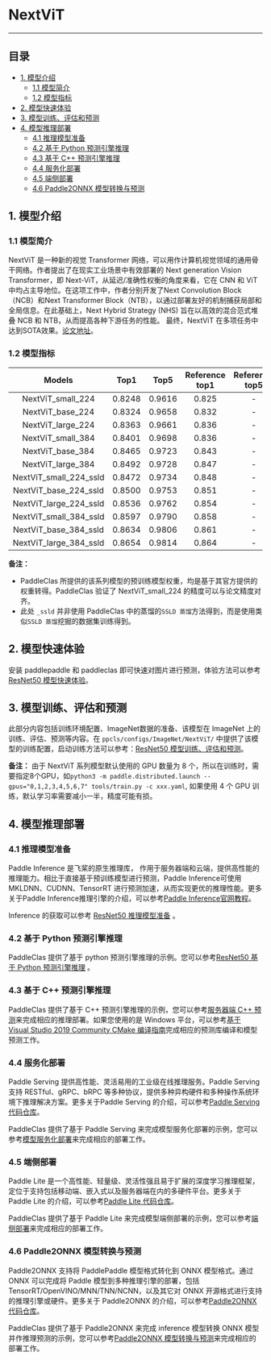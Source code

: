 # NextViT
-----

## 目录

- [1. 模型介绍](#1)
    - [1.1 模型简介](#1.1)
    - [1.2 模型指标](#1.2)
- [2. 模型快速体验](#2)
- [3. 模型训练、评估和预测](#3)
- [4. 模型推理部署](#4)
  - [4.1 推理模型准备](#4.1)
  - [4.2 基于 Python 预测引擎推理](#4.2)
  - [4.3 基于 C++ 预测引擎推理](#4.3)
  - [4.4 服务化部署](#4.4)
  - [4.5 端侧部署](#4.5)
  - [4.6 Paddle2ONNX 模型转换与预测](#4.6)

<a name='1'></a>

## 1. 模型介绍

<a name='1.1'></a>

### 1.1 模型简介

NextViT 是一种新的视觉 Transformer 网络，可以用作计算机视觉领域的通用骨干网络。作者提出了在现实工业场景中有效部署的 Next generation Vision Transformer，即 Next-ViT，从延迟/准确性权衡的角度来看，它在 CNN 和 ViT 中均占主导地位。在这项工作中，作者分别开发了Next Convolution Block（NCB）和Next Transformer Block（NTB），以通过部署友好的机制捕获局部和全局信息。在此基础上，Next Hybrid Strategy (NHS) 旨在以高效的混合范式堆叠 NCB 和 NTB，从而提高各种下游任务的性能。
最终，NextViT 在多项任务中达到SOTA效果。[论文地址](https://arxiv.org/pdf/2207.05501.pdf)。

<a name='1.2'></a>

### 1.2 模型指标

| Models           | Top1 | Top5 | Reference<br>top1 | Reference<br>top5 | FLOPs<br>(G) | Params<br>(M) |
|:--:|:--:|:--:|:--:|:--:|:--:|:--:|
| NextViT_small_224    | 0.8248 | 0.9616 | 0.825 | - | 5.79  | 31.80   |
| NextViT_base_224   | 0.8324 | 0.9658 | 0.832 | - | 8.26  | 44.88   |
| NextViT_large_224    | 0.8363 | 0.9661 | 0.836 | - | 10.73 | 57.95   |
| NextViT_small_384   | 0.8401 | 0.9698 | 0.836 | - | 17.00 | 31.80   |
| NextViT_base_384   | 0.8465 | 0.9723 | 0.843 | - |24.27 | 44.88   |
| NextViT_large_384   | 0.8492 | 0.9728 | 0.847 | - | 31.53 | 57.95   |
| NextViT_small_224_ssld    | 0.8472 | 0.9734 | 0.848 | - | 5.79  | 31.80   |
| NextViT_base_224_ssld   | 0.8500 | 0.9753 | 0.851 | - | 8.26  | 44.88   |
| NextViT_large_224_ssld    | 0.8536 | 0.9762 | 0.854 | - | 10.73 | 57.95   |
| NextViT_small_384_ssld   | 0.8597 | 0.9790 | 0.858 | - | 17.00 | 31.80   |
| NextViT_base_384_ssld   | 0.8634 | 0.9806 | 0.861 | - |24.27 | 44.88   |
| NextViT_large_384_ssld   | 0.8654 | 0.9814 | 0.864 | - | 31.53 | 57.95   |

**备注：**
- PaddleClas 所提供的该系列模型的预训练模型权重，均是基于其官方提供的权重转得。PaddleClas 验证了 NextViT_small_224 的精度可以与论文精度对齐。
- 此处 `_ssld` 并非使用 PaddleClas 中的蒸馏的`SSLD 蒸馏`方法得到，而是使用类似`SSLD 蒸馏`挖掘的数据集训练得到。


<a name="2"></a>  

## 2. 模型快速体验

安装 paddlepaddle 和 paddleclas 即可快速对图片进行预测，体验方法可以参考[ResNet50 模型快速体验](./ResNet.md#2-模型快速体验)。

<a name="3"></a>

## 3. 模型训练、评估和预测

此部分内容包括训练环境配置、ImageNet数据的准备、该模型在 ImageNet 上的训练、评估、预测等内容。在 `ppcls/configs/ImageNet/NextViT/` 中提供了该模型的训练配置，启动训练方法可以参考：[ResNet50 模型训练、评估和预测](./ResNet.md#3-模型训练评估和预测)。

**备注：** 由于 NextViT 系列模型默认使用的 GPU 数量为 8 个，所以在训练时，需要指定8个GPU，如`python3 -m paddle.distributed.launch --gpus="0,1,2,3,4,5,6,7" tools/train.py -c xxx.yaml`, 如果使用 4 个 GPU 训练，默认学习率需要减小一半，精度可能有损。

<a name="4"></a>

## 4. 模型推理部署

<a name="4.1"></a>

### 4.1 推理模型准备

Paddle Inference 是飞桨的原生推理库， 作用于服务器端和云端，提供高性能的推理能力。相比于直接基于预训练模型进行预测，Paddle Inference可使用 MKLDNN、CUDNN、TensorRT 进行预测加速，从而实现更优的推理性能。更多关于Paddle Inference推理引擎的介绍，可以参考[Paddle Inference官网教程](https://www.paddlepaddle.org.cn/documentation/docs/zh/guides/infer/inference/inference_cn.html)。

Inference 的获取可以参考 [ResNet50 推理模型准备](./ResNet.md#41-推理模型准备) 。

<a name="4.2"></a>

### 4.2 基于 Python 预测引擎推理

PaddleClas 提供了基于 python 预测引擎推理的示例。您可以参考[ResNet50 基于 Python 预测引擎推理](./ResNet.md#42-基于-python-预测引擎推理) 。

<a name="4.3"></a>

### 4.3 基于 C++ 预测引擎推理

PaddleClas 提供了基于 C++ 预测引擎推理的示例，您可以参考[服务器端 C++ 预测](../../deployment/image_classification/cpp/linux.md)来完成相应的推理部署。如果您使用的是 Windows 平台，可以参考[基于 Visual Studio 2019 Community CMake 编译指南](../../deployment/image_classification/cpp/windows.md)完成相应的预测库编译和模型预测工作。

<a name="4.4"></a>

### 4.4 服务化部署

Paddle Serving 提供高性能、灵活易用的工业级在线推理服务。Paddle Serving 支持 RESTful、gRPC、bRPC 等多种协议，提供多种异构硬件和多种操作系统环境下推理解决方案。更多关于Paddle Serving 的介绍，可以参考[Paddle Serving 代码仓库](https://github.com/PaddlePaddle/Serving)。

PaddleClas 提供了基于 Paddle Serving 来完成模型服务化部署的示例，您可以参考[模型服务化部署](../../deployment/image_classification/paddle_serving.md)来完成相应的部署工作。

<a name="4.5"></a>

### 4.5 端侧部署

Paddle Lite 是一个高性能、轻量级、灵活性强且易于扩展的深度学习推理框架，定位于支持包括移动端、嵌入式以及服务器端在内的多硬件平台。更多关于 Paddle Lite 的介绍，可以参考[Paddle Lite 代码仓库](https://github.com/PaddlePaddle/Paddle-Lite)。

PaddleClas 提供了基于 Paddle Lite 来完成模型端侧部署的示例，您可以参考[端侧部署](../../deployment/image_classification/paddle_lite.md)来完成相应的部署工作。

<a name="4.6"></a>

### 4.6 Paddle2ONNX 模型转换与预测

Paddle2ONNX 支持将 PaddlePaddle 模型格式转化到 ONNX 模型格式。通过 ONNX 可以完成将 Paddle 模型到多种推理引擎的部署，包括TensorRT/OpenVINO/MNN/TNN/NCNN，以及其它对 ONNX 开源格式进行支持的推理引擎或硬件。更多关于 Paddle2ONNX 的介绍，可以参考[Paddle2ONNX 代码仓库](https://github.com/PaddlePaddle/Paddle2ONNX)。

PaddleClas 提供了基于 Paddle2ONNX 来完成 inference 模型转换 ONNX 模型并作推理预测的示例，您可以参考[Paddle2ONNX 模型转换与预测](../../deployment/image_classification/paddle2onnx.md)来完成相应的部署工作。
